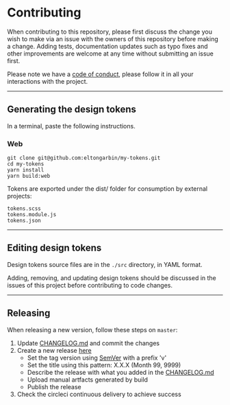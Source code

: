 # Contributing

When contributing to this repository, please first discuss the change you wish to make via an issue with the owners of this repository before making a change. Adding tests, documentation updates such as typo fixes and other improvements are welcome at any time without submitting an issue first.

Please note we have a [code of conduct](CODE_OF_CONDUCT.md), please follow it in all your interactions with the project.

---

## Generating the design tokens

In a terminal, paste the following instructions.

### Web

```
git clone git@github.com:eltongarbin/my-tokens.git
cd my-tokens
yarn install
yarn build:web
```

Tokens are exported under the dist/ folder for consumption by external projects:

```
tokens.scss
tokens.module.js
tokens.json
```

---

## Editing design tokens

Design tokens source files are in the `./src` directory, in YAML format.

Adding, removing, and updating design tokens should be discussed in the issues of this project before contributing to code changes.

---

## Releasing

When releasing a new version, follow these steps on `master`:

1.  Update [CHANGELOG.md](https://github.com/eltongarbin/my-tokens/blob/master/CHANGELOG.md) and commit the changes
2.  Create a new release [here](https://github.com/eltongarbin/my-tokens/releases/new)
    - Set the tag version using [SemVer](http://semver.org/) with a prefix 'v'
    - Set the title using this pattern: X.X.X (Month 99, 9999)
    - Describe the release with what you added in the [CHANGELOG.md](https://github.com/eltongarbin/my-tokens/blob/master/CHANGELOG.md)
    - Upload manual artfacts generated by build
    - Publish the release
3.  Check the circleci continuous delivery to achieve success
